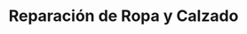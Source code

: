 ---
title: "Reparación de Ropa y Calzado"
url: /nunoa/reparacion-de-ropa-y-calzado/
shop: general
---